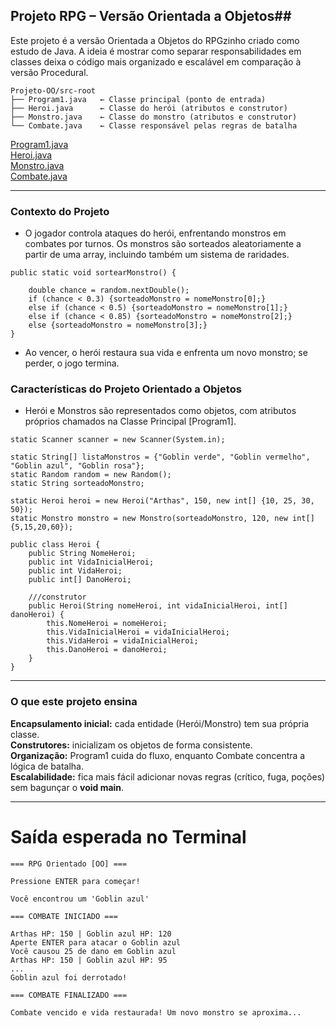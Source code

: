 ## Projeto RPG – Versão Orientada a Objetos##

Este projeto é a versão Orientada a Objetos do RPGzinho criado como estudo de Java. A ideia é mostrar como separar responsabilidades em classes deixa o código mais organizado e escalável em comparação à versão Procedural.

````
Projeto-OO/src-root
├── Program1.java   ← Classe principal (ponto de entrada)
├── Heroi.java      ← Classe do herói (atributos e construtor)
├── Monstro.java    ← Classe do monstro (atributos e construtor)
└── Combate.java    ← Classe responsável pelas regras de batalha
````

[Program1.java](https://github.com/fabioperettig/tarefas-ebac-Fabio-Peretti/blob/main/mod5/Projeto-Procedural-OO/Projeto-OO/src-root/Program1.java)  
[Heroi.java](https://github.com/fabioperettig/tarefas-ebac-Fabio-Peretti/blob/main/mod5/Projeto-Procedural-OO/Projeto-OO/src-root/Heroi.java)  
[Monstro.java](https://github.com/fabioperettig/tarefas-ebac-Fabio-Peretti/blob/main/mod5/Projeto-Procedural-OO/Projeto-OO/src-root/Monstro.java)  
[Combate.java](https://github.com/fabioperettig/tarefas-ebac-Fabio-Peretti/blob/main/mod5/Projeto-Procedural-OO/Projeto-OO/src-root/Combate.java)  


---

### Contexto do Projeto ###

* O jogador controla ataques do herói, enfrentando monstros em combates por turnos. Os monstros são sorteados aleatoriamente a partir de uma array, incluindo também um sistema de raridades.

````
public static void sortearMonstro() {

    double chance = random.nextDouble();
    if (chance < 0.3) {sorteadoMonstro = nomeMonstro[0];}
    else if (chance < 0.5) {sorteadoMonstro = nomeMonstro[1];}
    else if (chance < 0.85) {sorteadoMonstro = nomeMonstro[2];}
    else {sorteadoMonstro = nomeMonstro[3];}
}
````


* Ao vencer, o herói restaura sua vida e enfrenta um novo monstro; se perder, o jogo termina.


### Características do Projeto Orientado a Objetos ###

- Herói e Monstros são representados como objetos, com atributos próprios chamados na Classe Principal [Program1].

````
static Scanner scanner = new Scanner(System.in);

static String[] listaMonstros = {"Goblin verde", "Goblin vermelho", "Goblin azul", "Goblin rosa"};
static Random random = new Random();
static String sorteadoMonstro;

static Heroi heroi = new Heroi("Arthas", 150, new int[] {10, 25, 30, 50});
static Monstro monstro = new Monstro(sorteadoMonstro, 120, new int[] {5,15,20,60});
````

````
public class Heroi {
    public String NomeHeroi;
    public int VidaInicialHeroi;
    public int VidaHeroi;
    public int[] DanoHeroi;

    ///construtor
    public Heroi(String nomeHeroi, int vidaInicialHeroi, int[] danoHeroi) {
        this.NomeHeroi = nomeHeroi;
        this.VidaInicialHeroi = vidaInicialHeroi;
        this.VidaHeroi = vidaInicialHeroi;
        this.DanoHeroi = danoHeroi;
    }
}
````


---

### O que este projeto ensina ###

__Encapsulamento inicial:__ cada entidade (Herói/Monstro) tem sua própria classe.  
__Construtores:__ inicializam os objetos de forma consistente.  
__Organização:__ Program1 cuida do fluxo, enquanto Combate concentra a lógica de batalha.  
__Escalabilidade:__ fica mais fácil adicionar novas regras (crítico, fuga, poções) sem bagunçar o __void main__.  

---

# Saída esperada no Terminal #

````
=== RPG Orientado [OO] ===

Pressione ENTER para começar!

Você encontrou um 'Goblin azul'

=== COMBATE INICIADO ===

Arthas HP: 150 | Goblin azul HP: 120
Aperte ENTER para atacar o Goblin azul
Você causou 25 de dano em Goblin azul
Arthas HP: 150 | Goblin azul HP: 95
...
Goblin azul foi derrotado!

=== COMBATE FINALIZADO ===

Combate vencido e vida restaurada! Um novo monstro se aproxima...
````